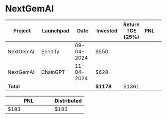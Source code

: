 # NextGemAI



<table data-full-width="true"><thead><tr><th width="152">Project</th><th width="138">Launchpad</th><th width="132">Date</th><th width="133">Invested</th><th>Return TGE (25%)</th><th>PNL</th><th></th></tr></thead><tbody><tr><td>NextGemAI</td><td>Seedify</td><td>09-04-2024</td><td>$550</td><td></td><td></td><td></td></tr><tr><td>NextGemAI</td><td>ChainGPT</td><td>11-04-2024</td><td>$628</td><td></td><td></td><td></td></tr><tr><td><strong>Total</strong></td><td></td><td></td><td><strong>$1178</strong></td><td>$1361</td><td></td><td></td></tr></tbody></table>

<table data-full-width="true"><thead><tr><th width="135">PNL</th><th>Distributed</th></tr></thead><tbody><tr><td>$183</td><td>$183</td></tr></tbody></table>
